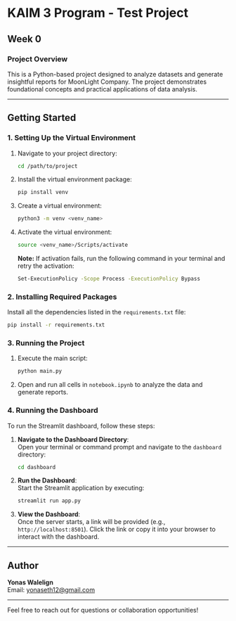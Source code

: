 # KAIM 3 Program - Test Project

## Week 0

### Project Overview
This is a Python-based project designed to analyze datasets and generate insightful reports for MoonLight Company. The project demonstrates foundational concepts and practical applications of data analysis.

---

## Getting Started

### 1. Setting Up the Virtual Environment
1. Navigate to your project directory:
   ```bash
   cd /path/to/project
   ```
2. Install the virtual environment package:
   ```bash
   pip install venv
   ```
3. Create a virtual environment:
   ```bash
   python3 -m venv <venv_name>
   ```
4. Activate the virtual environment:
   ```bash
   source <venv_name>/Scripts/activate
   ```
   **Note:** If activation fails, run the following command in your terminal and retry the activation:
   ```bash
   Set-ExecutionPolicy -Scope Process -ExecutionPolicy Bypass
   ```

### 2. Installing Required Packages
Install all the dependencies listed in the `requirements.txt` file:
   ```bash
   pip install -r requirements.txt
   ```

### 3. Running the Project
1. Execute the main script:
   ```bash
   python main.py
   ```
2. Open and run all cells in `notebook.ipynb` to analyze the data and generate reports.

### 4. Running the Dashboard  

To run the Streamlit dashboard, follow these steps:  

1. **Navigate to the Dashboard Directory**:  
   Open your terminal or command prompt and navigate to the `dashboard` directory:  
   ```bash
   cd dashboard
   ```

2. **Run the Dashboard**:  
   Start the Streamlit application by executing:  
   ```bash
   streamlit run app.py
   ```  

3. **View the Dashboard**:  
   Once the server starts, a link will be provided (e.g., `http://localhost:8501`). Click the link or copy it into your browser to interact with the dashboard.  

---

## Author
**Yonas Walelign**  
Email: [yonaseth12@gmail.com](mailto:yonaseth12@gmail.com)

---

Feel free to reach out for questions or collaboration opportunities!

